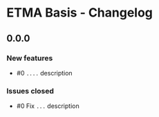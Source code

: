 # ETMA Basis - Changelog

## 0.0.0

### New features

* #0 `....` description


### Issues closed

* #0 Fix `...` description

